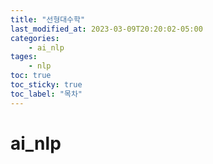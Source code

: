 ```yaml
---
title: "선형대수학"
last_modified_at: 2023-03-09T20:20:02-05:00
categories:
    - ai_nlp
tages:
    - nlp
toc: true
toc_sticky: true
toc_label: "목차"
---
```




# ai_nlp